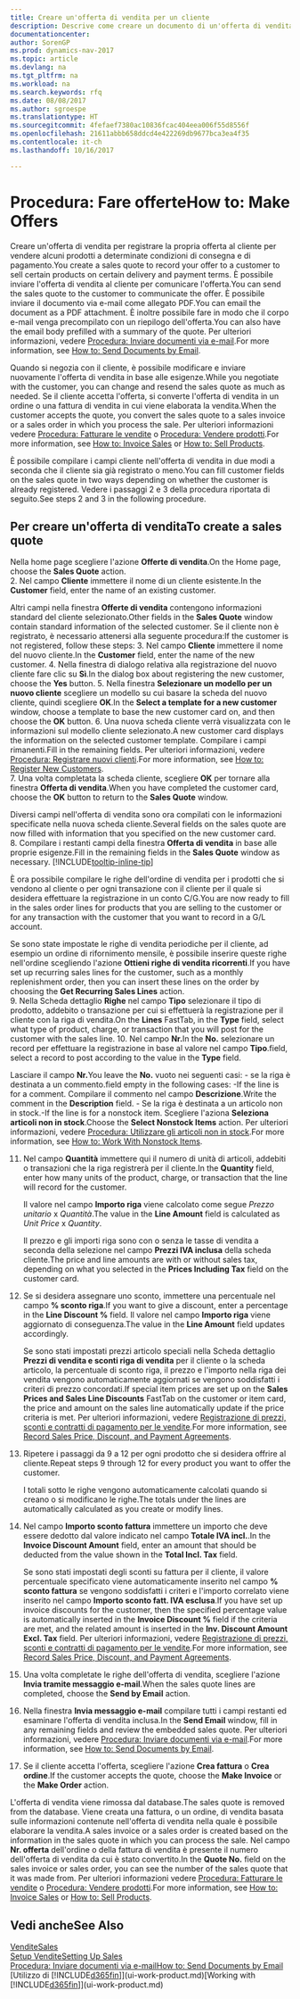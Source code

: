 ```yaml
---
title: Creare un'offerta di vendita per un cliente
description: Descrive come creare un documento di un'offerta di vendita o una richiesta di offerta (RdO) per registrare la propria offerta a un cliente per la vendita di prodotti in base a termini determinati.
documentationcenter: 
author: SorenGP
ms.prod: dynamics-nav-2017
ms.topic: article
ms.devlang: na
ms.tgt_pltfrm: na
ms.workload: na
ms.search.keywords: rfq
ms.date: 08/08/2017
ms.author: sgroespe
ms.translationtype: HT
ms.sourcegitcommit: 4fefaef7380ac10836fcac404eea006f55d8556f
ms.openlocfilehash: 21611abbb658ddcd4e422269db9677bca3ea4f35
ms.contentlocale: it-ch
ms.lasthandoff: 10/16/2017

---
```

# <a name="how-to-make-offers"></a><span data-ttu-id="6ffee-103">Procedura: Fare offerte</span><span class="sxs-lookup"><span data-stu-id="6ffee-103">How to: Make Offers</span></span>
<span data-ttu-id="6ffee-104">Creare un'offerta di vendita per registrare la propria offerta al cliente per vendere alcuni prodotti a determinate condizioni di consegna e di pagamento.</span><span class="sxs-lookup"><span data-stu-id="6ffee-104">You create a sales quote to record your offer to a customer to sell certain products on certain delivery and payment terms.</span></span> <span data-ttu-id="6ffee-105">È possibile inviare l'offerta di vendita al cliente per comunicare l'offerta.</span><span class="sxs-lookup"><span data-stu-id="6ffee-105">You can send the sales quote to the customer to communicate the offer.</span></span> <span data-ttu-id="6ffee-106">È possibile inviare il documento via e-mail come allegato PDF.</span><span class="sxs-lookup"><span data-stu-id="6ffee-106">You can email the document as a PDF attachment.</span></span> <span data-ttu-id="6ffee-107">È inoltre possibile fare in modo che il corpo e-mail venga precompilato con un riepilogo dell'offerta.</span><span class="sxs-lookup"><span data-stu-id="6ffee-107">You can also have the email body prefilled with a summary of the quote.</span></span> <span data-ttu-id="6ffee-108">Per ulteriori informazioni, vedere [Procedura: Inviare documenti via e-mail](ui-how-send-documents-email.md).</span><span class="sxs-lookup"><span data-stu-id="6ffee-108">For more information, see [How to: Send Documents by Email](ui-how-send-documents-email.md).</span></span>

<span data-ttu-id="6ffee-109">Quando si negozia con il cliente, è possibile modificare e inviare nuovamente l'offerta di vendita in base alle esigenze.</span><span class="sxs-lookup"><span data-stu-id="6ffee-109">While you negotiate with the customer, you can change and resend the sales quote as much as needed.</span></span> <span data-ttu-id="6ffee-110">Se il cliente accetta l'offerta, si converte l'offerta di vendita in un ordine o una fattura di vendita in cui viene elaborata la vendita.</span><span class="sxs-lookup"><span data-stu-id="6ffee-110">When the customer accepts the quote, you convert the sales quote to a sales invoice or a sales order in which you process the sale.</span></span> <span data-ttu-id="6ffee-111">Per ulteriori informazioni vedere [Procedura: Fatturare le vendite](sales-how-invoice-sales.md) o [Procedura: Vendere prodotti](sales-how-sell-products.md).</span><span class="sxs-lookup"><span data-stu-id="6ffee-111">For more information, see [How to: Invoice Sales](sales-how-invoice-sales.md) or [How to: Sell Products](sales-how-sell-products.md).</span></span>

<span data-ttu-id="6ffee-112">È possibile compilare i campi cliente nell'offerta di vendita in due modi a seconda che il cliente sia già registrato o meno.</span><span class="sxs-lookup"><span data-stu-id="6ffee-112">You can fill customer fields on the sales quote in two ways depending on whether the customer is already registered.</span></span> <span data-ttu-id="6ffee-113">Vedere i passaggi 2 e 3 della procedura riportata di seguito.</span><span class="sxs-lookup"><span data-stu-id="6ffee-113">See steps 2 and 3 in the following procedure.</span></span>

## <a name="to-create-a-sales-quote"></a><span data-ttu-id="6ffee-114">Per creare un'offerta di vendita</span><span class="sxs-lookup"><span data-stu-id="6ffee-114">To create a sales quote</span></span>
<span data-ttu-id="6ffee-115">Nella home page scegliere l'azione **Offerte di vendita**.</span><span class="sxs-lookup"><span data-stu-id="6ffee-115">On the Home page,  choose the **Sales Quote** action.</span></span>  
2. <span data-ttu-id="6ffee-116">Nel campo **Cliente** immettere il nome di un cliente esistente.</span><span class="sxs-lookup"><span data-stu-id="6ffee-116">In the **Customer** field, enter the name of an existing customer.</span></span>

   <span data-ttu-id="6ffee-117">Altri campi nella finestra **Offerte di vendita** contengono informazioni standard del cliente selezionato.</span><span class="sxs-lookup"><span data-stu-id="6ffee-117">Other fields in the **Sales Quote** window contain standard information of the selected customer.</span></span> <span data-ttu-id="6ffee-118">Se il cliente non è registrato, è necessario attenersi alla seguente procedura:</span><span class="sxs-lookup"><span data-stu-id="6ffee-118">If the customer is not registered, follow these steps:</span></span>
3. <span data-ttu-id="6ffee-119">Nel campo **Cliente** immettere il nome del nuovo cliente.</span><span class="sxs-lookup"><span data-stu-id="6ffee-119">In the **Customer** field, enter the name of the new customer.</span></span>
4. <span data-ttu-id="6ffee-120">Nella finestra di dialogo relativa alla registrazione del nuovo cliente fare clic su **Sì**.</span><span class="sxs-lookup"><span data-stu-id="6ffee-120">In the dialog box about registering the new customer, choose the **Yes** button.</span></span>
5. <span data-ttu-id="6ffee-121">Nella finestra **Selezionare un modello per un nuovo cliente** scegliere un modello su cui basare la scheda del nuovo cliente, quindi scegliere **OK**.</span><span class="sxs-lookup"><span data-stu-id="6ffee-121">In the **Select a template for a new customer** window, choose a template to base the new customer card on, and then choose the **OK** button.</span></span>
6. <span data-ttu-id="6ffee-122">Una nuova scheda cliente verrà visualizzata con le informazioni sul modello cliente selezionato.</span><span class="sxs-lookup"><span data-stu-id="6ffee-122">A new customer card displays the information on the selected customer template.</span></span> <span data-ttu-id="6ffee-123">Compilare i campi rimanenti.</span><span class="sxs-lookup"><span data-stu-id="6ffee-123">Fill in the remaining fields.</span></span> <span data-ttu-id="6ffee-124">Per ulteriori informazioni, vedere [Procedura: Registrare nuovi clienti](sales-how-register-new-customers.md).</span><span class="sxs-lookup"><span data-stu-id="6ffee-124">For more information, see [How to: Register New Customers](sales-how-register-new-customers.md).</span></span>  
7. <span data-ttu-id="6ffee-125">Una volta completata la scheda cliente, scegliere **OK** per tornare alla finestra **Offerta di vendita**.</span><span class="sxs-lookup"><span data-stu-id="6ffee-125">When you have completed the customer card, choose the **OK** button to return to the **Sales Quote** window.</span></span>

   <span data-ttu-id="6ffee-126">Diversi campi nell'offerta di vendita sono ora compilati con le informazioni specificate nella nuova scheda cliente.</span><span class="sxs-lookup"><span data-stu-id="6ffee-126">Several fields on the sales quote are now filled with information that you specified on the new customer card.</span></span>  
8. <span data-ttu-id="6ffee-127">Compilare i restanti campi della finestra **Offerta di vendita** in base alle proprie esigenze.</span><span class="sxs-lookup"><span data-stu-id="6ffee-127">Fill in the remaining fields in the **Sales Quote** window as necessary.</span></span> [!INCLUDE[tooltip-inline-tip](includes/tooltip-inline-tip_md.md)]  

<span data-ttu-id="6ffee-128">È ora possibile compilare le righe dell'ordine di vendita per i prodotti che si vendono al cliente o per ogni transazione con il cliente per il quale si desidera effettuare la registrazione in un conto C/G.</span><span class="sxs-lookup"><span data-stu-id="6ffee-128">You are now ready to fill in the sales order lines for products that you are selling to the customer or for any transaction with the customer that you want to record in a G/L account.</span></span>   

<span data-ttu-id="6ffee-129">Se sono state impostate le righe di vendita periodiche per il cliente, ad esempio un ordine di rifornimento mensile, è possibile inserire queste righe nell'ordine scegliendo l'azione **Ottieni righe di vendita ricorrenti**.</span><span class="sxs-lookup"><span data-stu-id="6ffee-129">If you have set up recurring sales lines for the customer, such as a monthly replenishment order, then you can insert these lines on the order by choosing the **Get Recurring Sales Lines** action.</span></span>  
9. <span data-ttu-id="6ffee-130">Nella Scheda dettaglio **Righe** nel campo **Tipo** selezionare il tipo di prodotto, addebito o transazione per cui si effettuerà la registrazione per il cliente con la riga di vendita.</span><span class="sxs-lookup"><span data-stu-id="6ffee-130">On the **Lines** FastTab, in the **Type** field, select what type of product, charge, or transaction that you will post for the customer with the sales line.</span></span>
10. <span data-ttu-id="6ffee-131">Nel campo **Nr.**</span><span class="sxs-lookup"><span data-stu-id="6ffee-131">In the **No.**</span></span> <span data-ttu-id="6ffee-132">selezionare un record per effettuare la registrazione in base al valore nel campo **Tipo**.</span><span class="sxs-lookup"><span data-stu-id="6ffee-132">field, select a record to post according to the value in the **Type** field.</span></span>

 <span data-ttu-id="6ffee-133">Lasciare il campo **Nr.**</span><span class="sxs-lookup"><span data-stu-id="6ffee-133">You leave the **No.**</span></span> <span data-ttu-id="6ffee-134">vuoto nei seguenti casi: - se la riga è destinata a un commento.</span><span class="sxs-lookup"><span data-stu-id="6ffee-134">field empty in the following cases: -If the line is for a comment.</span></span> <span data-ttu-id="6ffee-135">Compilare il commento nel campo **Descrizione**.</span><span class="sxs-lookup"><span data-stu-id="6ffee-135">Write the comment in the **Description** field.</span></span>
 <span data-ttu-id="6ffee-136">- Se la riga è destinata a un articolo non in stock.</span><span class="sxs-lookup"><span data-stu-id="6ffee-136">-If the line is for a nonstock item.</span></span> <span data-ttu-id="6ffee-137">Scegliere l'aziona **Seleziona articoli non in stock**.</span><span class="sxs-lookup"><span data-stu-id="6ffee-137">Choose the **Select Nonstock Items** action.</span></span> <span data-ttu-id="6ffee-138">Per ulteriori informazioni, vedere [Procedura: Utilizzare gli articoli non in stock](inventory-how-work-nonstock-items.md).</span><span class="sxs-lookup"><span data-stu-id="6ffee-138">For more information, see [How to: Work With Nonstock Items](inventory-how-work-nonstock-items.md).</span></span>

11. <span data-ttu-id="6ffee-139">Nel campo **Quantità** immettere qui il numero di unità di articoli, addebiti o transazioni che la riga registrerà per il cliente.</span><span class="sxs-lookup"><span data-stu-id="6ffee-139">In the **Quantity** field, enter how many units of the product, charge, or transaction that the line will record for the customer.</span></span>

    <span data-ttu-id="6ffee-140">Il valore nel campo **Importo riga** viene calcolato come segue *Prezzo unitario* x *Quantità*.</span><span class="sxs-lookup"><span data-stu-id="6ffee-140">The value in the **Line Amount** field is calculated as *Unit Price* x *Quantity*.</span></span>  

    <span data-ttu-id="6ffee-141">Il prezzo e gli importi riga sono con o senza le tasse di vendita a seconda della selezione nel campo **Prezzi IVA inclusa** della scheda cliente.</span><span class="sxs-lookup"><span data-stu-id="6ffee-141">The price and line amounts are with or without sales tax, depending on what you selected in the **Prices Including Tax** field on the customer card.</span></span>  
12. <span data-ttu-id="6ffee-142">Se si desidera assegnare uno sconto, immettere una percentuale nel campo **% sconto riga**.</span><span class="sxs-lookup"><span data-stu-id="6ffee-142">If you want to give a discount, enter a percentage in the **Line Discount %** field.</span></span> <span data-ttu-id="6ffee-143">Il valore nel campo **Importo riga** viene aggiornato di conseguenza.</span><span class="sxs-lookup"><span data-stu-id="6ffee-143">The value in the **Line Amount** field updates accordingly.</span></span>  

    <span data-ttu-id="6ffee-144">Se sono stati impostati prezzi articolo speciali nella Scheda dettaglio **Prezzi di vendita e sconti riga di vendita** per il cliente o la scheda articolo, la percentuale di sconto riga, il prezzo e l'importo nella riga dei vendita vengono automaticamente aggiornati se vengono soddisfatti i criteri di prezzo concordati.</span><span class="sxs-lookup"><span data-stu-id="6ffee-144">If special item prices are set up on the **Sales Prices and Sales Line Discounts** FastTab on the customer or item card, the price and amount on the sales line automatically update if the price criteria is met.</span></span> <span data-ttu-id="6ffee-145">Per ulteriori informazioni, vedere [Registrazione di prezzi, sconti e contratti di pagamento per le vendite](sales-how-record-sales-price-discount-payment-agreements.md).</span><span class="sxs-lookup"><span data-stu-id="6ffee-145">For more information, see [Record Sales Price, Discount, and Payment Agreements](sales-how-record-sales-price-discount-payment-agreements.md).</span></span>  
13. <span data-ttu-id="6ffee-146">Ripetere i passaggi da 9 a 12 per ogni prodotto che si desidera offrire al cliente.</span><span class="sxs-lookup"><span data-stu-id="6ffee-146">Repeat steps 9 through 12 for every product you want to offer the customer.</span></span>  

    <span data-ttu-id="6ffee-147">I totali sotto le righe vengono automaticamente calcolati quando si creano o si modificano le righe.</span><span class="sxs-lookup"><span data-stu-id="6ffee-147">The totals under the lines are automatically calculated as you create or modify lines.</span></span>  
14. <span data-ttu-id="6ffee-148">Nel campo **Importo sconto fattura** immettere un importo che deve essere dedotto dal valore indicato nel campo **Totale IVA incl.**.</span><span class="sxs-lookup"><span data-stu-id="6ffee-148">In the **Invoice Discount Amount** field, enter an amount that should be deducted from the value shown in the **Total Incl. Tax** field.</span></span>

    <span data-ttu-id="6ffee-149">Se sono stati impostati degli sconti su fattura per il cliente, il valore percentuale specificato viene automaticamente inserito nel campo **% sconto fattura** se vengono soddisfatti i criteri e l'importo correlato viene inserito nel campo **Importo sconto fatt. IVA esclusa**.</span><span class="sxs-lookup"><span data-stu-id="6ffee-149">If you have set up invoice discounts for the customer, then the specified percentage value is automatically inserted in the **Invoice Discount %** field if the criteria are met, and the related amount is inserted in the **Inv. Discount Amount Excl. Tax** field.</span></span> <span data-ttu-id="6ffee-150">Per ulteriori informazioni, vedere [Registrazione di prezzi, sconti e contratti di pagamento per le vendite](sales-how-record-sales-price-discount-payment-agreements.md).</span><span class="sxs-lookup"><span data-stu-id="6ffee-150">For more information, see [Record Sales Price, Discount, and Payment Agreements](sales-how-record-sales-price-discount-payment-agreements.md).</span></span>
15. <span data-ttu-id="6ffee-151">Una volta completate le righe dell'offerta di vendita, scegliere l'azione **Invia tramite messaggio e-mail**.</span><span class="sxs-lookup"><span data-stu-id="6ffee-151">When the sales quote lines are completed, choose the **Send by Email** action.</span></span>
16. <span data-ttu-id="6ffee-152">Nella finestra **Invia messaggio e-mail** compilare tutti i campi restanti ed esaminare l'offerta di vendita inclusa.</span><span class="sxs-lookup"><span data-stu-id="6ffee-152">In the **Send Email** window, fill in any remaining fields and review the embedded sales quote.</span></span> <span data-ttu-id="6ffee-153">Per ulteriori informazioni, vedere [Procedura: Inviare documenti via e-mail](ui-how-send-documents-email.md).</span><span class="sxs-lookup"><span data-stu-id="6ffee-153">For more information, see [How to: Send Documents by Email](ui-how-send-documents-email.md).</span></span>
17. <span data-ttu-id="6ffee-154">Se il cliente accetta l'offerta, scegliere l'azione **Crea fattura** o **Crea ordine**.</span><span class="sxs-lookup"><span data-stu-id="6ffee-154">If the customer accepts the quote, choose the **Make Invoice** or the **Make Order** action.</span></span>

<span data-ttu-id="6ffee-155">L'offerta di vendita viene rimossa dal database.</span><span class="sxs-lookup"><span data-stu-id="6ffee-155">The sales quote is removed from the database.</span></span> <span data-ttu-id="6ffee-156">Viene creata una fattura, o un ordine, di vendita basata sulle informazioni contenute nell'offerta di vendita nella quale è possibile elaborare la vendita.</span><span class="sxs-lookup"><span data-stu-id="6ffee-156">A sales invoice or a sales order is created based on the information in the sales quote in which you can process the sale.</span></span> <span data-ttu-id="6ffee-157">Nel campo **Nr. offerta** dell'ordine o della fattura di vendita è presente il numero dell'offerta di vendita da cui è stato convertito.</span><span class="sxs-lookup"><span data-stu-id="6ffee-157">In the **Quote No.** field on the sales invoice or sales order, you can see the number of the sales quote that it was made from.</span></span> <span data-ttu-id="6ffee-158">Per ulteriori informazioni vedere [Procedura: Fatturare le vendite](sales-how-invoice-sales.md) o [Procedura: Vendere prodotti](sales-how-sell-products.md).</span><span class="sxs-lookup"><span data-stu-id="6ffee-158">For more information, see [How to: Invoice Sales](sales-how-invoice-sales.md) or [How to: Sell Products](sales-how-sell-products.md).</span></span>

## <a name="see-also"></a><span data-ttu-id="6ffee-159">Vedi anche</span><span class="sxs-lookup"><span data-stu-id="6ffee-159">See Also</span></span>
[<span data-ttu-id="6ffee-160">Vendite</span><span class="sxs-lookup"><span data-stu-id="6ffee-160">Sales</span></span>](sales-manage-sales.md)  
[<span data-ttu-id="6ffee-161">Setup Vendite</span><span class="sxs-lookup"><span data-stu-id="6ffee-161">Setting Up Sales</span></span>](sales-setup-sales.md)  
[<span data-ttu-id="6ffee-162">Procedura: Inviare documenti via e-mail</span><span class="sxs-lookup"><span data-stu-id="6ffee-162">How to: Send Documents by Email</span></span>](ui-how-send-documents-email.md)  
<span data-ttu-id="6ffee-163">[Utilizzo di [!INCLUDE[d365fin](includes/d365fin_md.md)]](ui-work-product.md)</span><span class="sxs-lookup"><span data-stu-id="6ffee-163">[Working with [!INCLUDE[d365fin](includes/d365fin_md.md)]](ui-work-product.md)</span></span>


